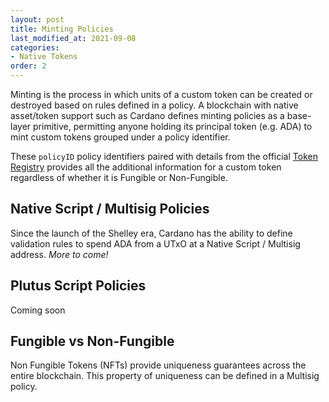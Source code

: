 ```yaml
---
layout: post
title: Minting Policies
last_modified_at: 2021-09-08
categories:
- Native Tokens
order: 2
---
```


Minting is the process in which units of a custom token can be created or destroyed based on rules defined in a policy. 
A blockchain with native asset/token support such as Cardano defines minting policies as a base-layer primitive, permitting anyone holding its principal token (e.g. ADA) to mint custom tokens grouped under a policy identifier.

These `policyID` policy identifiers paired with details from the official 
[Token Registry](https://github.com/cardano-foundation/cardano-token-registry/tree/master/mappings) 
provides all the additional information for a custom token regardless of whether it is Fungible or Non-Fungible. 

## Native Script / Multisig Policies
Since the launch of the Shelley era, Cardano has the ability to define  validation rules to spend ADA from a UTxO at a Native Script / Multisig address. _More to come!_

## Plutus Script Policies
Coming soon

## Fungible vs Non-Fungible 
Non Fungible Tokens (NFTs) provide uniqueness guarantees across the entire blockchain.
This property of uniqueness can be defined in a Multisig policy.

